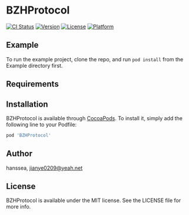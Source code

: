 # BZHProtocol

[![CI Status](https://img.shields.io/travis/hanssea/BZHProtocol.svg?style=flat)](https://travis-ci.org/hanssea/BZHProtocol)
[![Version](https://img.shields.io/cocoapods/v/BZHProtocol.svg?style=flat)](https://cocoapods.org/pods/BZHProtocol)
[![License](https://img.shields.io/cocoapods/l/BZHProtocol.svg?style=flat)](https://cocoapods.org/pods/BZHProtocol)
[![Platform](https://img.shields.io/cocoapods/p/BZHProtocol.svg?style=flat)](https://cocoapods.org/pods/BZHProtocol)

## Example

To run the example project, clone the repo, and run `pod install` from the Example directory first.

## Requirements

## Installation

BZHProtocol is available through [CocoaPods](https://cocoapods.org). To install
it, simply add the following line to your Podfile:

```ruby
pod 'BZHProtocol'
```

## Author

hanssea, jianye0209@yeah.net

## License

BZHProtocol is available under the MIT license. See the LICENSE file for more info.
